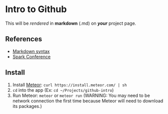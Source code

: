 # Intro to Github

This will be *rendered* in **markdown** (.md) on ***your*** project page.

## References
* [Markdown syntax](http://daringfireball.net/projects/markdown/syntax)
* [Spark Conference][sparkconf]

[sparkconf]: http://sparkconf.com

## Install
1. Install [Meteor](http://meteor.com): `curl https://install.meteor.com/ | sh`
2. `cd` into the app (Ex: `cd ~/Projects/github-intro`)
3. Run Meteor: `meteor` or `meteor run` (WARNING: You may need to be network connection the first time because Meteor will need to download its packages.)
